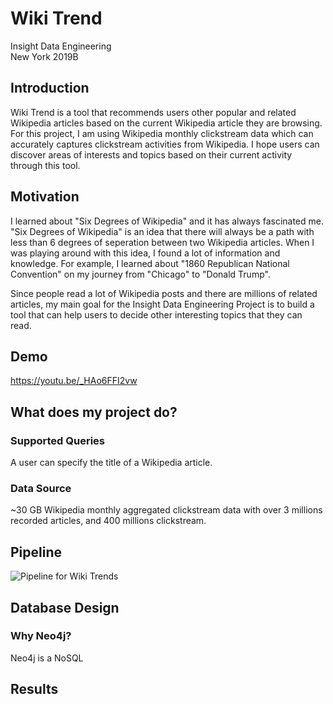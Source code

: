 # Wiki Trend

Insight Data Engineering</br>
New York 2019B</br>

## Introduction
Wiki Trend is a tool that recommends users other popular and related Wikipedia articles based on the current Wikipedia article they are browsing. For this project, I am using Wikipedia monthly clickstream data which can accurately captures clickstream activities from Wikipedia. I hope users can discover areas of interests and topics based on their current activity through this tool.

## Motivation
I learned about "Six Degrees of Wikipedia" and it has always fascinated me. "Six Degrees of Wikipedia" is an idea that there will always be a path with less than 6 degrees of seperation between two Wikipedia articles. When I was playing around with this idea, I found a lot of information and knowledge. For example, I learned about "1860 Republican National Convention" on my journey from "Chicago" to "Donald Trump". 

Since people read a lot of Wikipedia posts and there are millions of related articles, my main goal for the Insight Data Engineering Project is to build a tool that can help users to decide other interesting topics that they can read. 

## Demo
https://youtu.be/_HAo6FFI2vw

## What does my project do?
### Supported Queries
A user can specify the title of a Wikipedia article.

### Data Source
~30 GB Wikipedia monthly aggregated clickstream data with over 3 millions recorded articles, and 400 millions clickstream.

## Pipeline
![Pipeline for Wiki Trends](link-to-image)

## Database Design
### Why Neo4j?
Neo4j is a NoSQL 

## Results
